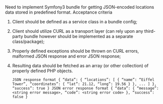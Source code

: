 
Need to implement Symfony3 bundle for getting JSON-encoded locations data stored in predefined format.
Acceptance criteria
1. Client should be defined as a service class in a bundle config;
2. Client should utilize CURL as a transport layer (can rely upon any third-party bundle however should be implemented as a separate class/package);
3. Properly defined exceptions should be thrown on CURL errors, malformed JSON response and error JSON response;
4. Resulting data should be fetched as an array (or other collection) of properly defined PHP objects.


    `JSON response format
    {
        “data”: {
            “locations”: [
                {
                    “name”: “Eiffel Tower”,
                    “coordinates”: {
                       “lat”: 21.12,
                        “long”: 19.56
                    }
                },
                ...
            ]
        },
        “success”: true
    }
    JSON error response format
    {
        “data”: {
            “message”: <string error message>,
            “code”: <string error code>
        },
        “success”: false
    }`
    
    